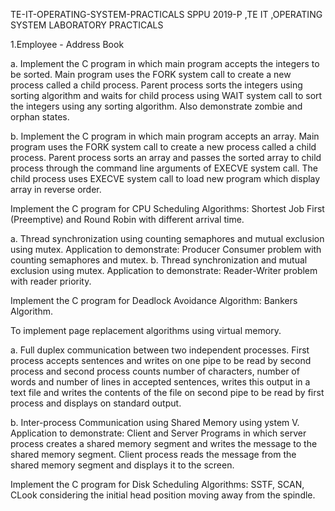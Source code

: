 TE-IT-OPERATING-SYSTEM-PRACTICALS
SPPU 2019-P ,TE IT ,OPERATING SYSTEM LABORATORY PRACTICALS

1.Employee - Address Book

a. Implement the C program in which main program accepts the integers to be sorted. Main program uses the FORK system call to create a new process called a child process. Parent process sorts the integers using sorting algorithm and waits for child process using WAIT system call to sort the integers using any sorting algorithm. Also demonstrate zombie and orphan states.

b. Implement the C program in which main program accepts an array. Main program uses the FORK system call to create a new process called a child process. Parent process sorts an array and passes the sorted array to child process through the command line arguments of EXECVE system call. The child process uses EXECVE system call to load new program which display array in reverse order.

Implement the C program for CPU Scheduling Algorithms: Shortest Job First (Preemptive) and Round Robin with different arrival time.

a. Thread synchronization using counting semaphores and mutual exclusion using mutex. Application to demonstrate: Producer Consumer problem with counting semaphores and mutex. b. Thread synchronization and mutual exclusion using mutex. Application to demonstrate: Reader-Writer problem with reader priority.

Implement the C program for Deadlock Avoidance Algorithm: Bankers Algorithm.

To implement page replacement algorithms using virtual memory.

a. Full duplex communication between two independent processes. First process accepts sentences and writes on one pipe to be read by second process and second process counts number of characters, number of words and number of lines in accepted sentences, writes this output in a text file and writes the contents of the file on second pipe to be read by first process and displays on standard output.

b. Inter-process Communication using Shared Memory using ystem V. Application to demonstrate: Client and Server Programs in which server process creates a shared memory segment and writes the message to the shared memory segment. Client process reads the message from the shared memory segment and displays it to the screen.

Implement the C program for Disk Scheduling Algorithms: SSTF, SCAN, CLook considering the initial head position moving away from the spindle.
